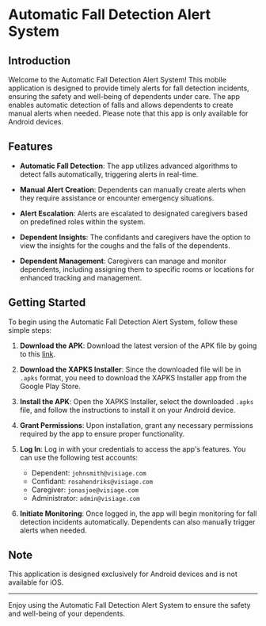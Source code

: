 # Automatic Fall Detection Alert System

## Introduction

Welcome to the Automatic Fall Detection Alert System! This mobile application is designed to provide timely alerts for fall detection incidents, ensuring the safety and well-being of dependents under care. The app enables automatic detection of falls and allows dependents to create manual alerts when needed. Please note that this app is only available for Android devices.

## Features

- **Automatic Fall Detection**: The app utilizes advanced algorithms to detect falls automatically, triggering alerts in real-time.
  
- **Manual Alert Creation**: Dependents can manually create alerts when they require assistance or encounter emergency situations.
  
- **Alert Escalation**: Alerts are escalated to designated caregivers based on predefined roles within the system.

- **Dependent Insights**: The confidants and caregivers have the option to view the insights for the coughs and the falls of the dependents.
  
- **Dependent Management**: Caregivers can manage and monitor dependents, including assigning them to specific rooms or locations for enhanced tracking and management.

## Getting Started

To begin using the Automatic Fall Detection Alert System, follow these simple steps:

1. **Download the APK**: Download the latest version of the APK file by going to this [link](https://drive.google.com/file/d/1HW60zXgBQg0fRWmfSRMdVSUGDsK57ueY/view?usp=sharing).
   
2. **Download the XAPKS Installer**: Since the downloaded file will be in `.apks` format, you need to download the XAPKS Installer app from the Google Play Store.

3. **Install the APK**: Open the XAPKS Installer, select the downloaded `.apks` file, and follow the instructions to install it on your Android device.

4. **Grant Permissions**: Upon installation, grant any necessary permissions required by the app to ensure proper functionality.

5. **Log In**: Log in with your credentials to access the app's features. You can use the following test accounts:
   - Dependent: `johnsmith@visiage.com`
   - Confidant: `rosahendriks@visiage.com`
   - Caregiver: `jonasjoe@visiage.com`
   - Administrator: `admin@visiage.com`

6. **Initiate Monitoring**: Once logged in, the app will begin monitoring for fall detection incidents automatically. Dependents can also manually trigger alerts when needed.

## Note

This application is designed exclusively for Android devices and is not available for iOS.

---

Enjoy using the Automatic Fall Detection Alert System to ensure the safety and well-being of your dependents.
